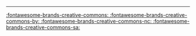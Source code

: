 
----

[:fontawesome-brands-creative-commons: :fontawesome-brands-creative-commons-by: :fontawesome-brands-creative-commons-nc: :fontawesome-brands-creative-commons-sa:](https://creativecommons.org/licenses/by-nc-sa/4.0/ "BY-NC-SA")
